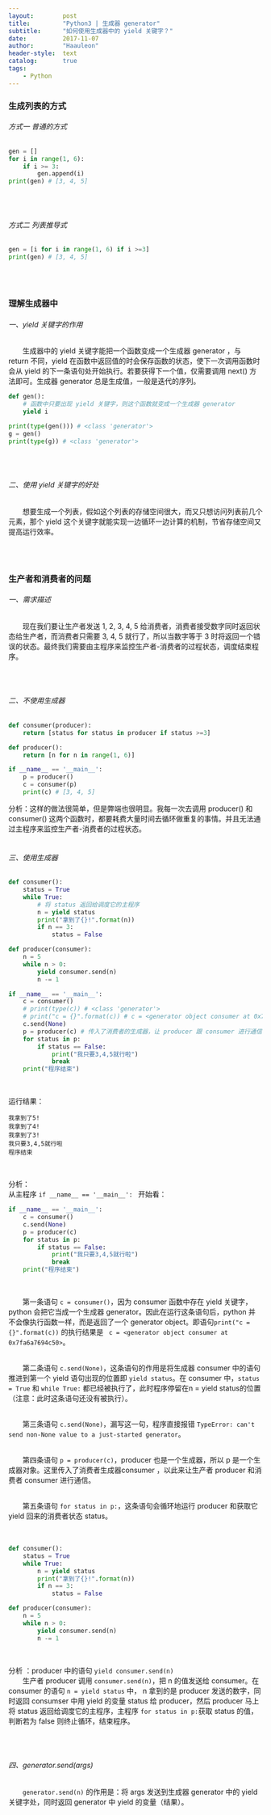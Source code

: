 ```yaml
---
layout:        post
title:         "Python3 | 生成器 generator"
subtitle:      "如何使用生成器中的 yield 关键字？"
date:          2017-11-07
author:        "Haauleon"
header-style:  text
catalog:       true
tags:
    - Python
---
```


### 生成列表的方式
###### 方式一 普通的方式
```python
gen = []
for i in range(1, 6):
    if i >= 3:
        gen.append(i)
print(gen) # [3, 4, 5]
```

<br><br>

###### 方式二 列表推导式
```python
gen = [i for i in range(1, 6) if i >=3]
print(gen) # [3, 4, 5]
```

<br><br>

### 理解生成器中
###### 一、yield 关键字的作用
&emsp;&emsp;生成器中的 yield 关键字能把一个函数变成一个生成器 generator ，与 return 不同，yield 在函数中返回值的时会保存函数的状态，使下一次调用函数时会从 yield 的下一条语句处开始执行。若要获得下一个值，仅需要调用 next() 方法即可。生成器 generator 总是生成值，一般是迭代的序列。

```python
def gen():
    # 函数中只要出现 yield 关键字，则这个函数就变成一个生成器 generator
    yield i

print(type(gen())) # <class 'generator'>
g = gen()
print(type(g)) # <class 'generator'>
```
<br><br>

###### 二、使用 yield 关键字的好处
&emsp;&emsp;想要生成一个列表，假如这个列表的存储空间很大，而又只想访问列表前几个元素，那个 yield 这个关键字就能实现一边循环一边计算的机制，节省存储空间又提高运行效率。

<br><br>

### 生产者和消费者的问题
###### 一、需求描述
&emsp;&emsp;现在我们要让生产者发送 1, 2, 3, 4, 5 给消费者，消费者接受数字同时返回状态给生产者，而消费者只需要 3, 4, 5 就行了，所以当数字等于 3 时将返回一个错误的状态。最终我们需要由主程序来监控生产者-消费者的过程状态，调度结束程序。 

<br><br>

###### 二、不使用生成器
```python
def consumer(producer):
    return [status for status in producer if status >=3]

def producer():
    return [n for n in range(1, 6)]

if __name__ == '__main__':
    p = producer()
    c = consumer(p)
    print(c) # [3, 4, 5]
```

分析：这样的做法很简单，但是弊端也很明显。我每一次去调用 producer() 和 consumer() 这两个函数时，都要耗费大量时间去循环做重复的事情。并且无法通过主程序来监控生产者-消费者的过程状态。
<br><br>

###### 三、使用生成器
```python
def consumer():
    status = True
    while True:
        # 将 status 返回给调度它的主程序
        n = yield status
        print("拿到了{}!".format(n))
        if n == 3:
            status = False

def producer(consumer):
    n = 5
    while n > 0:
        yield consumer.send(n)
        n -= 1

if __name__ == '__main__':
    c = consumer()
    # print(type(c)) # <class 'generator'>
    # print("c = {}".format(c)) # c = <generator object consumer at 0x7fa6a7694c50>
    c.send(None) 
    p = producer(c) # 传入了消费者的生成器，让 producer 跟 consumer 进行通信
    for status in p:
        if status == False:
            print("我只要3,4,5就行啦")
            break
    print("程序结束")
```
<br>

运行结果：                         
```
我拿到了5!
我拿到了4!
我拿到了3!
我只要3,4,5就行啦
程序结束
```
<br>

分析：                          
从主程序 `if __name__ == '__main__': ` 开始看：                             
```python
if __name__ == '__main__':
    c = consumer()
    c.send(None) 
    p = producer(c) 
    for status in p:
        if status == False:
            print("我只要3,4,5就行啦")
            break
    print("程序结束")
```
<br>

&emsp;&emsp;第一条语句 `c = consumer()`，因为 consumer 函数中存在 yield 关键字，python 会把它当成一个生成器 generator。因此在运行这条语句后，python 并不会像执行函数一样，而是返回了一个 generator object。即语句` print("c = {}".format(c)) ` 的执行结果是 ` c = <generator object consumer at 0x7fa6a7694c50>`。                                
<br>

&emsp;&emsp;第二条语句 `c.send(None)`，这条语句的作用是将生成器 consumer 中的语句推进到第一个 yield 语句出现的位置即 `yield status`。在 consumer 中，`status = True` 和 `while True:` 都已经被执行了，此时程序停留在n = yield status的位置（注意：此时这条语句还没有被执行）。                          
<br>

&emsp;&emsp;第三条语句 `c.send(None)`，漏写这一句，程序直接报错 `TypeError: can't send non-None value to a just-started generator`。               
<br>

&emsp;&emsp;第四条语句 `p = producer(c)`，producer 也是一个生成器，所以 p 是一个生成器对象。这里传入了消费者生成器consumer ，以此来让生产者 producer 和消费者 consumer 进行通信。                       
<br>

&emsp;&emsp;第五条语句 `for status in p:`，这条语句会循环地运行 producer 和获取它 yield 回来的消费者状态 status。                    
<br><br>

```python
def consumer():
    status = True
    while True:
        n = yield status
        print("拿到了{}!".format(n))
        if n == 3:
            status = False

def producer(consumer):
    n = 5
    while n > 0:
        yield consumer.send(n)
        n -= 1
```
<br>

分析 ：producer 中的语句 `yield consumer.send(n)`                                     
&emsp;&emsp;生产者 producer 调用 `consumer.send(n)`，把 n 的值发送给 consumer。在 consumer 的语句 `n = yield status` 中， n 拿到的是 producer 发送的数字，同时返回 consumser 中用 yield 的变量 status 给 producer，然后 producer 马上将 status 返回给调度它的主程序，主程序 `for status in p:`获取 status 的值，判断若为 false 则终止循环，结束程序。

<br><br>

###### 四、generator.send(args)
&emsp;&emsp;`generator.send(n)` 的作用是：将 args 发送到生成器 generator 中的 yield 关键字处，同时返回 generator 中 yield 的变量（结果）。

